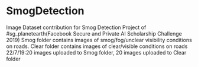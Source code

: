 # SmogDetection
Image Dataset contribution for Smog Detection Project of #sg_planetearth(Facebook Secure and Private AI Scholarship Challenge 2019)
Smog folder contains images of smog/fog/unclear visibility conditions on roads.
Clear folder contains images of clear/visible conditions on roads
22/7/19:20 images uploaded to Smog folder, 20 images uploaded to Clear folder
